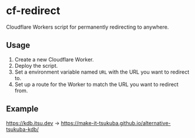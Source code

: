 # cf-redirect
Cloudflare Workers script for permanently redirecting to anywhere.

## Usage
1. Create a new Cloudflare Worker.
2. Deploy the script.
3. Set a environment variable named `URL` with the URL you want to redirect to.
4. Set up a route for the Worker to match the URL you want to redirect from.

## Example
https://kdb.itsu.dev -> https://make-it-tsukuba.github.io/alternative-tsukuba-kdb/
